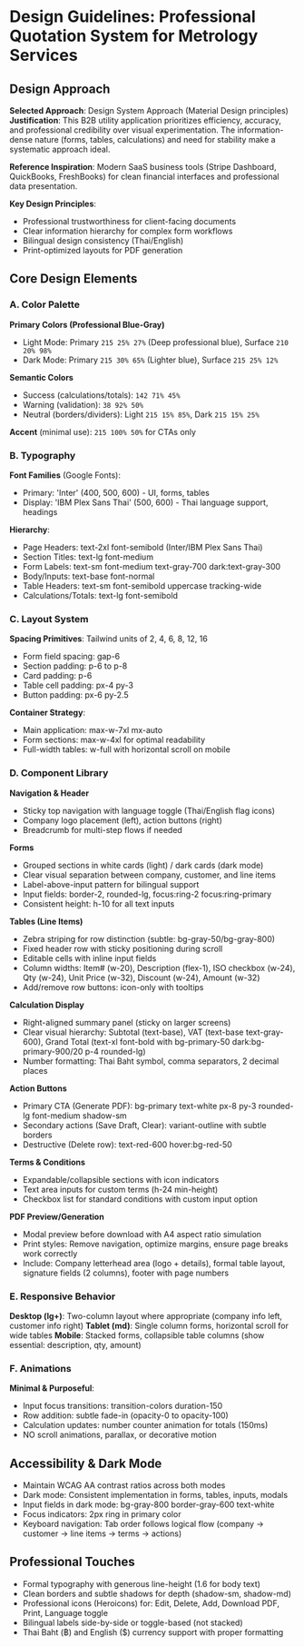 # Design Guidelines: Professional Quotation System for Metrology Services

## Design Approach

**Selected Approach**: Design System Approach (Material Design principles)
**Justification**: This B2B utility application prioritizes efficiency, accuracy, and professional credibility over visual experimentation. The information-dense nature (forms, tables, calculations) and need for stability make a systematic approach ideal.

**Reference Inspiration**: Modern SaaS business tools (Stripe Dashboard, QuickBooks, FreshBooks) for clean financial interfaces and professional data presentation.

**Key Design Principles**:
- Professional trustworthiness for client-facing documents
- Clear information hierarchy for complex form workflows
- Bilingual design consistency (Thai/English)
- Print-optimized layouts for PDF generation

## Core Design Elements

### A. Color Palette

**Primary Colors (Professional Blue-Gray)**
- Light Mode: Primary `215 25% 27%` (Deep professional blue), Surface `210 20% 98%`
- Dark Mode: Primary `215 30% 65%` (Lighter blue), Surface `215 25% 12%`

**Semantic Colors**
- Success (calculations/totals): `142 71% 45%`
- Warning (validation): `38 92% 50%`
- Neutral (borders/dividers): Light `215 15% 85%`, Dark `215 15% 25%`

**Accent** (minimal use): `215 100% 50%` for CTAs only

### B. Typography

**Font Families** (Google Fonts):
- Primary: 'Inter' (400, 500, 600) - UI, forms, tables
- Display: 'IBM Plex Sans Thai' (500, 600) - Thai language support, headings

**Hierarchy**:
- Page Headers: text-2xl font-semibold (Inter/IBM Plex Sans Thai)
- Section Titles: text-lg font-medium
- Form Labels: text-sm font-medium text-gray-700 dark:text-gray-300
- Body/Inputs: text-base font-normal
- Table Headers: text-sm font-semibold uppercase tracking-wide
- Calculations/Totals: text-lg font-semibold

### C. Layout System

**Spacing Primitives**: Tailwind units of 2, 4, 6, 8, 12, 16
- Form field spacing: gap-6
- Section padding: p-6 to p-8
- Card padding: p-6
- Table cell padding: px-4 py-3
- Button padding: px-6 py-2.5

**Container Strategy**:
- Main application: max-w-7xl mx-auto
- Form sections: max-w-4xl for optimal readability
- Full-width tables: w-full with horizontal scroll on mobile

### D. Component Library

**Navigation & Header**
- Sticky top navigation with language toggle (Thai/English flag icons)
- Company logo placement (left), action buttons (right)
- Breadcrumb for multi-step flows if needed

**Forms**
- Grouped sections in white cards (light) / dark cards (dark mode)
- Clear visual separation between company, customer, and line items
- Label-above-input pattern for bilingual support
- Input fields: border-2, rounded-lg, focus:ring-2 focus:ring-primary
- Consistent height: h-10 for all text inputs

**Tables (Line Items)**
- Zebra striping for row distinction (subtle: bg-gray-50/bg-gray-800)
- Fixed header row with sticky positioning during scroll
- Editable cells with inline input fields
- Column widths: Item# (w-20), Description (flex-1), ISO checkbox (w-24), Qty (w-24), Unit Price (w-32), Discount (w-24), Amount (w-32)
- Add/remove row buttons: icon-only with tooltips

**Calculation Display**
- Right-aligned summary panel (sticky on larger screens)
- Clear visual hierarchy: Subtotal (text-base), VAT (text-base text-gray-600), Grand Total (text-xl font-bold with bg-primary-50 dark:bg-primary-900/20 p-4 rounded-lg)
- Number formatting: Thai Baht symbol, comma separators, 2 decimal places

**Action Buttons**
- Primary CTA (Generate PDF): bg-primary text-white px-8 py-3 rounded-lg font-medium shadow-sm
- Secondary actions (Save Draft, Clear): variant-outline with subtle borders
- Destructive (Delete row): text-red-600 hover:bg-red-50

**Terms & Conditions**
- Expandable/collapsible sections with icon indicators
- Text area inputs for custom terms (h-24 min-height)
- Checkbox list for standard conditions with custom input option

**PDF Preview/Generation**
- Modal preview before download with A4 aspect ratio simulation
- Print styles: Remove navigation, optimize margins, ensure page breaks work correctly
- Include: Company letterhead area (logo + details), formal table layout, signature fields (2 columns), footer with page numbers

### E. Responsive Behavior

**Desktop (lg+)**: Two-column layout where appropriate (company info left, customer info right)
**Tablet (md)**: Single column forms, horizontal scroll for wide tables
**Mobile**: Stacked forms, collapsible table columns (show essential: description, qty, amount)

### F. Animations

**Minimal & Purposeful**:
- Input focus transitions: transition-colors duration-150
- Row addition: subtle fade-in (opacity-0 to opacity-100)
- Calculation updates: number counter animation for totals (150ms)
- NO scroll animations, parallax, or decorative motion

## Accessibility & Dark Mode

- Maintain WCAG AA contrast ratios across both modes
- Dark mode: Consistent implementation in forms, tables, inputs, modals
- Input fields in dark mode: bg-gray-800 border-gray-600 text-white
- Focus indicators: 2px ring in primary color
- Keyboard navigation: Tab order follows logical flow (company → customer → line items → terms → actions)

## Professional Touches

- Formal typography with generous line-height (1.6 for body text)
- Clean borders and subtle shadows for depth (shadow-sm, shadow-md)
- Professional icons (Heroicons) for: Edit, Delete, Add, Download PDF, Print, Language toggle
- Bilingual labels side-by-side or toggle-based (not stacked)
- Thai Baht (฿) and English ($) currency support with proper formatting